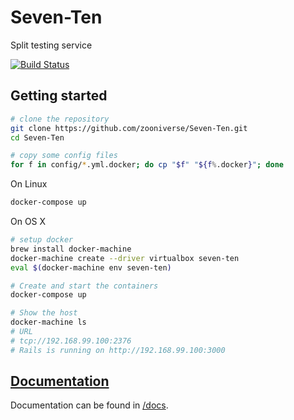 # Seven-Ten

Split testing service

[![Build Status](https://travis-ci.org/zooniverse/Seven-Ten.svg?branch=master)](https://travis-ci.org/zooniverse/Seven-Ten)

## Getting started

``` bash
# clone the repository
git clone https://github.com/zooniverse/Seven-Ten.git
cd Seven-Ten

# copy some config files
for f in config/*.yml.docker; do cp "$f" "${f%.docker}"; done
```

On Linux

``` bash
docker-compose up
```

On OS X

``` bash
# setup docker
brew install docker-machine
docker-machine create --driver virtualbox seven-ten
eval $(docker-machine env seven-ten)

# Create and start the containers
docker-compose up

# Show the host
docker-machine ls
# URL
# tcp://192.168.99.100:2376
# Rails is running on http://192.168.99.100:3000
```

## [Documentation](https://github.com/zooniverse/Seven-Ten/blob/master/docs/)

Documentation can be found in [/docs](https://github.com/zooniverse/Seven-Ten/blob/master/docs/).
